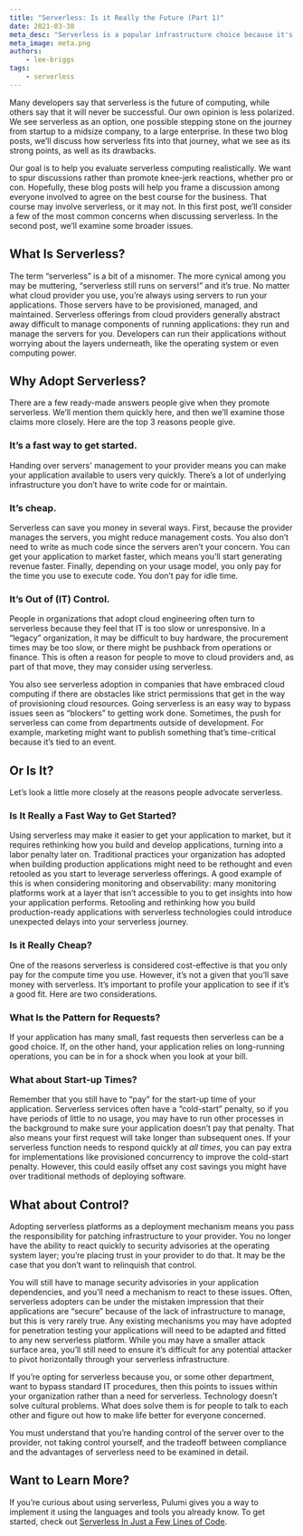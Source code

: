 ```yaml
---
title: "Serverless: Is it Really the Future (Part 1)"
date: 2021-03-30
meta_desc: "Serverless is a popular infrastructure choice because it's fast, cheap, and can be implemented outside of traditional IT. This article discusse the pros and cons of serverless architecture."
meta_image: meta.png
authors:
    - lee-briggs
tags:
    - serverless
---
```


Many developers say that serverless is the future of computing, while others say that it will never be successful. Our own opinion is less polarized. We see serverless as an option, one possible stepping stone on the journey from startup to a midsize company, to a large enterprise. In these two blog posts, we’ll discuss how serverless fits into that journey, what we see as its strong points, as well as its drawbacks.

<!--more-->

Our goal is to help you evaluate serverless computing realistically. We want to spur discussions rather than promote knee-jerk reactions, whether pro or con. Hopefully, these blog posts will help you frame a discussion among everyone involved to agree on the best course for the business. That course may involve serverless, or it may not. In this first post, we’ll consider a few of the most common concerns when discussing serverless. In the second post, we’ll examine some broader issues.

## What Is Serverless?

The term “serverless” is a bit of a misnomer. The more cynical among you may be muttering, “serverless still runs on servers!” and it’s true. No matter what cloud provider you use, you’re always using servers to run your applications. Those servers have to be provisioned, managed, and maintained. Serverless offerings from cloud providers generally abstract away difficult to manage components of running applications: they run and manage the servers for you. Developers can run their applications without worrying about the layers underneath, like the operating system or even computing power.

## Why Adopt Serverless?

There are a few ready-made answers people give when they promote serverless. We’ll mention them quickly here, and then we’ll examine those claims more closely. Here are the top 3 reasons people give.

### It’s a fast way to get started.

Handing over servers'  management to your provider means you can make your application available to users very quickly. There’s a lot of underlying infrastructure you don’t have to write code for or maintain.

### It’s cheap.

Serverless can save you money in several ways. First, because the provider manages the servers, you might reduce management costs. You also don’t need to write as much code since the servers aren’t your concern. You can get your application to market faster, which means you’ll start generating revenue faster. Finally, depending on your usage model, you only pay for the time you use to execute code. You don’t pay for idle time.

### It’s Out of (IT) Control.

People in organizations that adopt cloud engineering often turn to serverless because they feel that IT is too slow or unresponsive. In a “legacy” organization, it may be difficult to buy hardware, the procurement times may be too slow, or there might be pushback from operations or finance. This is often a reason for people to move to cloud providers and, as part of that move, they may consider using serverless.

You also see serverless adoption in companies that have embraced cloud computing if there are obstacles like strict permissions that get in the way of provisioning cloud resources. Going serverless is an easy way to bypass issues seen as “blockers” to getting work done. Sometimes, the push for serverless can come from departments outside of development. For example, marketing might want to publish something that’s time-critical because it’s tied to an event.

## Or Is It?

Let’s look a little more closely at the reasons people advocate serverless.

### Is It Really a Fast Way to Get Started?

Using serverless may make it easier to get your application to market, but it requires rethinking how you build and develop applications, turning into a labor penalty later on. Traditional practices your organization has adopted when building production applications might need to be rethought and even retooled as you start to leverage serverless offerings. A good example of this is when considering monitoring and observability: many monitoring platforms work at a layer that isn’t accessible to you to get insights into how your application performs. Retooling and rethinking how you build production-ready applications with serverless technologies could introduce unexpected delays into your serverless journey.

### Is it Really Cheap?

One of the reasons serverless is considered cost-effective is that you only pay for the compute time you use. However, it’s not a given that you’ll save money with serverless. It’s important to profile your application to see if it’s a good fit. Here are two considerations.

### What Is the Pattern for Requests?

If your application has many small, fast requests then serverless can be a good choice. If, on the other hand, your application relies on long-running operations, you can be in for a shock when you look at your bill.

### What about Start-up Times?

Remember that you still have to “pay” for the start-up time of your application. Serverless services often have a “cold-start” penalty,  so if you have periods of little to no usage, you may have to run other processes in the background to make sure your application doesn’t pay that penalty. That also means your first request will take longer than subsequent ones. If your serverless function needs to respond quickly at *all times*, you can pay extra for implementations like provisioned concurrency to improve the cold-start penalty. However, this could easily offset any cost savings you might have over traditional methods of deploying software.

## What about Control?

Adopting serverless platforms as a deployment mechanism means you pass the responsibility for patching infrastructure to your provider. You no longer have the ability to react quickly to security advisories at the operating system layer; you’re placing trust in your provider to do that. It may be the case that you don’t want to relinquish that control.

You will still have to manage security advisories in your application dependencies, and you’ll need a mechanism to react to these issues. Often, serverless adopters can be under the mistaken impression that their applications are “secure” because of the lack of infrastructure to manage, but this is very rarely true. Any existing mechanisms you may have adopted for penetration testing your applications will need to be adapted and fitted to any new serverless platform. While you may have a smaller attack surface area, you’ll still need to ensure it’s difficult for any potential attacker to pivot horizontally through your serverless infrastructure.

If you’re opting for serverless because you, or some other department, want to bypass standard IT procedures, then this points to issues within your organization rather than a need for serverless. Technology doesn’t solve cultural problems. What does solve them is for people to talk to each other and figure out how to make life better for everyone concerned.

You must understand that you’re handing control of the server over to the provider, not taking control yourself, and the tradeoff between compliance and the advantages of serverless need to be examined in detail.

## Want to Learn More?

If you’re curious about using serverless, Pulumi gives you a way to implement it using the languages and tools you already know. To get started, check out [Serverless In Just a Few Lines of Code](https://www.pulumi.com/serverless/).
